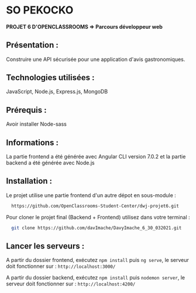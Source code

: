 # SO PEKOCKO
#### PROJET 6 D'OPENCLASSROOMS => Parcours développeur web
## Présentation :

Construire une API sécurisée pour une application d'avis gastronomiques.

## Technologies utilisées : 
JavaScript, Node.js, Express.js, MongoDB

## Prérequis : 
Avoir installer Node-sass

## Informations : 
La partie frontend a été générée avec Angular CLI version 7.0.2 et la partie backend a été générée avec Node.js


  
## Installation :

Le projet utilise une partie frontend d'un autre dépot en sous-module :
```bash
  https://github.com/OpenClassrooms-Student-Center/dwj-projet6.git
```

Pour cloner le projet final (Backend + Frontend) utilisez dans votre terminal : 
```bash
  git clone https://github.com/davImache/DavyImache_6_30_032021.git
```  
## Lancer les serveurs :

A partir du dossier frontend, exécutez `npm install` puis `ng serve`, le serveur doit fonctionner sur :
`http://localhost:3000/`

A partir du dossier backend, exécutez `npm install` puis `nodemon server`, le serveur doit fonctionner sur :
`http://localhost:4200/`


  
